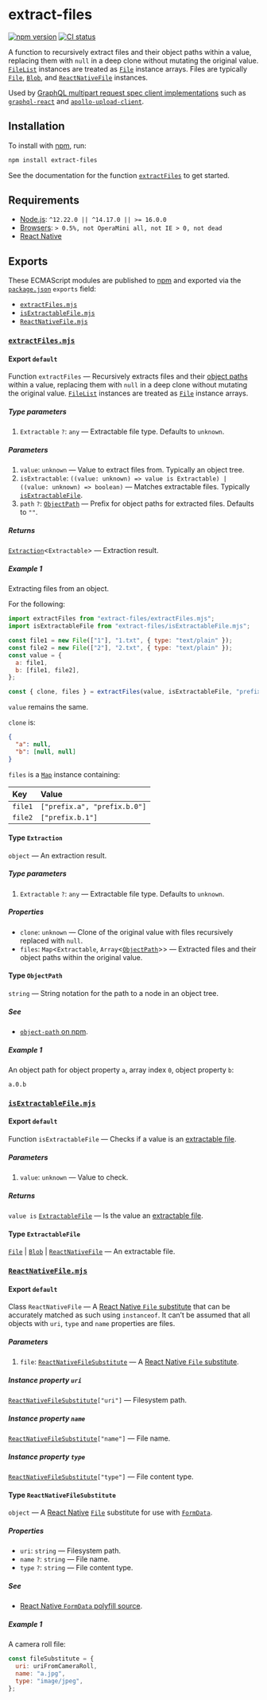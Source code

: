 # extract-files

[![npm version](https://badgen.net/npm/v/extract-files)](https://npm.im/extract-files) [![CI status](https://github.com/jaydenseric/extract-files/workflows/CI/badge.svg)](https://github.com/jaydenseric/extract-files/actions)

A function to recursively extract files and their object paths within a value, replacing them with `null` in a deep clone without mutating the original value. [`FileList`](https://developer.mozilla.org/en-US/docs/Web/API/Filelist) instances are treated as [`File`](https://developer.mozilla.org/en-US/docs/Web/API/File) instance arrays. Files are typically [`File`](https://developer.mozilla.org/en-US/docs/Web/API/File), [`Blob`](https://developer.mozilla.org/en-US/docs/Web/API/Blob), and [`ReactNativeFile`](#class-reactnativefile) instances.

Used by [GraphQL multipart request spec client implementations](https://github.com/jaydenseric/graphql-multipart-request-spec#implementations) such as [`graphql-react`](https://npm.im/graphql-react) and [`apollo-upload-client`](https://npm.im/apollo-upload-client).

## Installation

To install with [npm](https://npmjs.com/get-npm), run:

```sh
npm install extract-files
```

See the documentation for the function [`extractFiles`](#exports-extractFiles.mjs-export-default) to get started.

## Requirements

- [Node.js](https://nodejs.org): `^12.22.0 || ^14.17.0 || >= 16.0.0`
- [Browsers](https://npm.im/browserslist): `> 0.5%, not OperaMini all, not IE > 0, not dead`
- [React Native](https://reactnative.dev)

## Exports

These ECMAScript modules are published to [npm](https://npmjs.com) and exported via the [`package.json`](./package.json) `exports` field:

- [`extractFiles.mjs`](#exports-extractFiles.mjs)
- [`isExtractableFile.mjs`](#exports-isExtractableFile.mjs)
- [`ReactNativeFile.mjs`](#exports-ReactNativeFile.mjs)

### <span id="exports-extractFiles.mjs">[`extractFiles.mjs`](./extractFiles.mjs)</span>

#### <span id="exports-extractFiles.mjs-export-default">Export `default`</span>

Function `extractFiles` — Recursively extracts files and their [object paths](#exports-extractFiles.mjs-type-ObjectPath) within a value, replacing them with `null` in a deep clone without mutating the original value. [`FileList`](https://developer.mozilla.org/en-US/docs/Web/API/Filelist) instances are treated as [`File`](https://developer.mozilla.org/en-US/docs/Web/API/File) instance arrays.

##### <span id="exports-extractFiles.mjs-export-default-type-parameters">Type parameters</span>

1. `Extractable` `?`: `any` — Extractable file type. Defaults to `unknown`.

##### <span id="exports-extractFiles.mjs-export-default-parameters">Parameters</span>

1. `value`: `unknown` — Value to extract files from. Typically an object tree.
2. `isExtractable`: `((value: unknown) => value is Extractable) | ((value: unknown) => boolean)` — Matches extractable files. Typically [`isExtractableFile`](#exports-isExtractableFile.mjs-export-default).
3. `path` `?`: [`ObjectPath`](#exports-extractFiles.mjs-type-ObjectPath) — Prefix for object paths for extracted files. Defaults to `""`.

##### <span id="exports-extractFiles.mjs-export-default-returns">Returns</span>

[`Extraction`](#exports-extractFiles.mjs-type-Extraction)<`Extractable`> — Extraction result.

##### <span id="exports-extractFiles.mjs-export-default-example-1">Example 1</span>

Extracting files from an object.

For the following:

```js
import extractFiles from "extract-files/extractFiles.mjs";
import isExtractableFile from "extract-files/isExtractableFile.mjs";

const file1 = new File(["1"], "1.txt", { type: "text/plain" });
const file2 = new File(["2"], "2.txt", { type: "text/plain" });
const value = {
  a: file1,
  b: [file1, file2],
};

const { clone, files } = extractFiles(value, isExtractableFile, "prefix");
```

`value` remains the same.

`clone` is:

```json
{
  "a": null,
  "b": [null, null]
}
```

`files` is a [`Map`](https://developer.mozilla.org/en-US/docs/Web/JavaScript/Reference/Global_Objects/Map) instance containing:

| Key     | Value                        |
| :------ | :--------------------------- |
| `file1` | `["prefix.a", "prefix.b.0"]` |
| `file2` | `["prefix.b.1"]`             |

#### <span id="exports-extractFiles.mjs-type-Extraction">Type `Extraction`</span>

`object` — An extraction result.

##### <span id="exports-extractFiles.mjs-type-Extraction-type-parameters">Type parameters</span>

1. `Extractable` `?`: `any` — Extractable file type. Defaults to `unknown`.

##### <span id="exports-extractFiles.mjs-type-Extraction-properties">Properties</span>

- `clone`: `unknown` — Clone of the original value with files recursively replaced with `null`.
- `files`: `Map`<`Extractable`, `Array`<[`ObjectPath`](#exports-extractFiles.mjs-type-ObjectPath)>> — Extracted files and their object paths within the original value.

#### <span id="exports-extractFiles.mjs-type-ObjectPath">Type `ObjectPath`</span>

`string` — String notation for the path to a node in an object tree.

##### <span id="exports-extractFiles.mjs-type-ObjectPath-see">See</span>

- [`object-path` on npm](https://npm.im/object-path).

##### <span id="exports-waterfallRender.mjs-type-ObjectPath-example-1">Example 1</span>

An object path for object property `a`, array index `0`, object property `b`:

```
a.0.b
```

### <span id="exports-isExtractableFile.mjs">[`isExtractableFile.mjs`](./isExtractableFile.mjs)</span>

#### <span id="exports-isExtractableFile.mjs-export-default">Export `default`</span>

Function `isExtractableFile` — Checks if a value is an [extractable file](#exports-isExtractableFile.mjs-type-ExtractableFile).

##### <span id="exports-isExtractableFile.mjs-export-default-parameters">Parameters</span>

1. `value`: `unknown` — Value to check.

##### <span id="exports-isExtractableFile.mjs-export-default-returns">Returns</span>

`value is` [`ExtractableFile`](#exports-isExtractableFile.mjs-type-ExtractableFile) — Is the value an [extractable file](#exports-isExtractableFile.mjs-type-ExtractableFile).

#### <span id="exports-isExtractableFile.mjs-type-ExtractableFile">Type `ExtractableFile`</span>

[`File`](https://developer.mozilla.org/en-US/docs/Web/API/File) | [`Blob`](https://developer.mozilla.org/en-US/docs/Web/API/Blob) | [`ReactNativeFile`](#exports-ReactNativeFile.mjs-export-default) — An extractable file.

### <span id="exports-ReactNativeFile.mjs">[`ReactNativeFile.mjs`](./ReactNativeFile.mjs)</span>

#### <span id="exports-ReactNativeFile.mjs-export-default">Export `default`</span>

Class `ReactNativeFile` — A [React Native `File` substitute](#exports-ReactNativeFile.mjs-type-ReactNativeFileSubstitute) that can be accurately matched as such using `instanceof`. It can’t be assumed that all objects with `uri`, `type` and `name` properties are files.

##### <span id="exports-ReactNativeFile.mjs-export-default-parameters">Parameters</span>

1. `file`: [`ReactNativeFileSubstitute`](#exports-ReactNativeFile.mjs-type-ReactNativeFileSubstitute) — A [React Native `File` substitute](#exports-ReactNativeFile.mjs-type-ReactNativeFileSubstitute).

##### <span id="exports-ReactNativeFile.mjs-export-default-instance-property-uri">Instance property `uri`</span>

[`ReactNativeFileSubstitute`](#exports-ReactNativeFile.mjs-type-ReactNativeFileSubstitute-properties)`["uri"]` — Filesystem path.

##### <span id="exports-ReactNativeFile.mjs-export-default-instance-property-name">Instance property `name`</span>

[`ReactNativeFileSubstitute`](#exports-ReactNativeFile.mjs-type-ReactNativeFileSubstitute-properties)`["name"]` — File name.

##### <span id="exports-ReactNativeFile.mjs-export-default-instance-property-type">Instance property `type`</span>

[`ReactNativeFileSubstitute`](#exports-ReactNativeFile.mjs-type-ReactNativeFileSubstitute-properties)`["type"]` — File content type.

#### <span id="exports-ReactNativeFile.mjs-type-ReactNativeFileSubstitute">Type `ReactNativeFileSubstitute`</span>

`object` — A [React Native](https://reactnative.dev) [`File`](https://developer.mozilla.org/en-US/docs/Web/API/File) substitute for use with [`FormData`](https://developer.mozilla.org/en-US/docs/Web/API/FormData).

##### <span id="exports-ReactNativeFile.mjs-type-ReactNativeFileSubstitute-properties">Properties</span>

- `uri`: `string` — Filesystem path.
- `name` `?`: `string` — File name.
- `type` `?`: `string` — File content type.

##### <span id="exports-ReactNativeFile.mjs-type-ReactNativeFileSubstitute-see">See</span>

- [React Native `FormData` polyfill source](https://github.com/facebook/react-native/blob/v0.66.4/Libraries/Network/FormData.js#L37-L41).

##### <span id="exports-ReactNativeFile.mjs-type-ReactNativeFileSubstitute-example-1">Example 1</span>

A camera roll file:

```js
const fileSubstitute = {
  uri: uriFromCameraRoll,
  name: "a.jpg",
  type: "image/jpeg",
};
```
